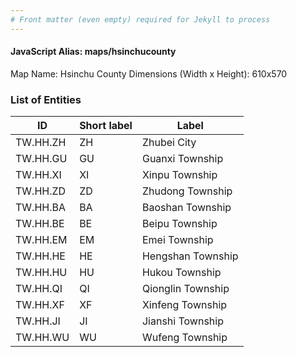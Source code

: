 ```yaml
---
# Front matter (even empty) required for Jekyll to process
---
```


#### JavaScript Alias: maps/hsinchucounty

Map Name: Hsinchu County
Dimensions (Width x Height): 610x570

### List of Entities

ID | Short label | Label
---|---|---|
TW.HH.ZH|ZH|Zhubei City
TW.HH.GU|GU|Guanxi Township
TW.HH.XI|XI|Xinpu Township
TW.HH.ZD|ZD|Zhudong Township
TW.HH.BA|BA|Baoshan Township
TW.HH.BE|BE|Beipu Township
TW.HH.EM|EM|Emei Township
TW.HH.HE|HE|Hengshan Township
TW.HH.HU|HU|Hukou Township
TW.HH.QI|QI|Qionglin Township
TW.HH.XF|XF|Xinfeng Township
TW.HH.JI|JI|Jianshi Township
TW.HH.WU|WU|Wufeng Township